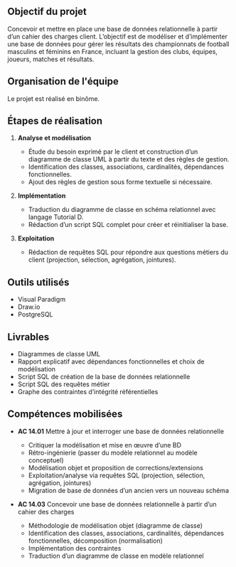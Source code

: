 ## Objectif du projet
Concevoir et mettre en place une base de données relationnelle à partir d’un cahier des charges client. L’objectif est de modéliser et d’implémenter une base de données pour gérer les résultats des championnats de football masculins et féminins en France, incluant la gestion des clubs, équipes, joueurs, matches et résultats.

## Organisation de l'équipe
Le projet est réalisé en binôme.

## Étapes de réalisation
1. **Analyse et modélisation**  
   - Étude du besoin exprimé par le client et construction d’un diagramme de classe UML à partir du texte et des règles de gestion.  
   - Identification des classes, associations, cardinalités, dépendances fonctionnelles.  
   - Ajout des règles de gestion sous forme textuelle si nécessaire.  

2. **Implémentation**  
   - Traduction du diagramme de classe en schéma relationnel avec langage Tutorial D.  
   - Rédaction d’un script SQL complet pour créer et réinitialiser la base.  

3. **Exploitation**  
   - Rédaction de requêtes SQL pour répondre aux questions métiers du client (projection, sélection, agrégation, jointures).  

## Outils utilisés
- Visual Paradigm
- Draw.io
- PostgreSQL

## Livrables
- Diagrammes de classe UML
- Rapport explicatif avec dépendances fonctionnelles et choix de modélisation
- Script SQL de création de la base de données relationnelle
- Script SQL des requêtes métier 
- Graphe des contraintes d’intégrité référentielles

## Compétences mobilisées

- **AC 14.01** Mettre à jour et interroger une base de données relationnelle  
  - Critiquer la modélisation et mise en œuvre d’une BD  
  - Rétro-ingénierie (passer du modèle relationnel au modèle conceptuel)  
  - Modélisation objet et proposition de corrections/extensions  
  - Exploitation/analyse via requêtes SQL (projection, sélection, agrégation, jointures)  
  - Migration de base de données d’un ancien vers un nouveau schéma

- **AC 14.03** Concevoir une base de données relationnelle à partir d’un cahier des charges  
  - Méthodologie de modélisation objet (diagramme de classe)  
  - Identification des classes, associations, cardinalités, dépendances fonctionnelles, décomposition (normalisation)  
  - Implémentation des contraintes  
  - Traduction d’un diagramme de classe en modèle relationnel